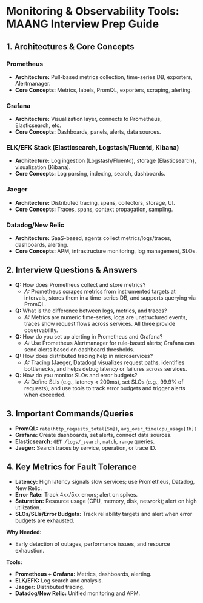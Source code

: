 # Monitoring & Observability Tools: MAANG Interview Prep Guide

## 1. Architectures & Core Concepts

### Prometheus
- **Architecture:** Pull-based metrics collection, time-series DB, exporters, Alertmanager.
- **Core Concepts:** Metrics, labels, PromQL, exporters, scraping, alerting.

### Grafana
- **Architecture:** Visualization layer, connects to Prometheus, Elasticsearch, etc.
- **Core Concepts:** Dashboards, panels, alerts, data sources.

### ELK/EFK Stack (Elasticsearch, Logstash/Fluentd, Kibana)
- **Architecture:** Log ingestion (Logstash/Fluentd), storage (Elasticsearch), visualization (Kibana).
- **Core Concepts:** Log parsing, indexing, search, dashboards.

### Jaeger
- **Architecture:** Distributed tracing, spans, collectors, storage, UI.
- **Core Concepts:** Traces, spans, context propagation, sampling.

### Datadog/New Relic
- **Architecture:** SaaS-based, agents collect metrics/logs/traces, dashboards, alerting.
- **Core Concepts:** APM, infrastructure monitoring, log management, SLOs.

## 2. Interview Questions & Answers
- **Q:** How does Prometheus collect and store metrics?
  - *A:* Prometheus scrapes metrics from instrumented targets at intervals, stores them in a time-series DB, and supports querying via PromQL.
- **Q:** What is the difference between logs, metrics, and traces?
  - *A:* Metrics are numeric time-series, logs are unstructured events, traces show request flows across services. All three provide observability.
- **Q:** How do you set up alerting in Prometheus and Grafana?
  - *A:* Use Prometheus Alertmanager for rule-based alerts; Grafana can send alerts based on dashboard thresholds.
- **Q:** How does distributed tracing help in microservices?
  - *A:* Tracing (Jaeger, Datadog) visualizes request paths, identifies bottlenecks, and helps debug latency or failures across services.
- **Q:** How do you monitor SLOs and error budgets?
  - *A:* Define SLIs (e.g., latency < 200ms), set SLOs (e.g., 99.9% of requests), and use tools to track error budgets and trigger alerts when exceeded.

## 3. Important Commands/Queries
- **PromQL:** `rate(http_requests_total[5m])`, `avg_over_time(cpu_usage[1h])`
- **Grafana:** Create dashboards, set alerts, connect data sources.
- **Elasticsearch:** `GET /logs/_search`, `match`, `range` queries.
- **Jaeger:** Search traces by service, operation, or trace ID.

## 4. Key Metrics for Fault Tolerance
- **Latency:** High latency signals slow services; use Prometheus, Datadog, New Relic.
- **Error Rate:** Track 4xx/5xx errors; alert on spikes.
- **Saturation:** Resource usage (CPU, memory, disk, network); alert on high utilization.
- **SLOs/SLIs/Error Budgets:** Track reliability targets and alert when error budgets are exhausted.

**Why Needed:**
- Early detection of outages, performance issues, and resource exhaustion.

**Tools:**
- **Prometheus + Grafana:** Metrics, dashboards, alerting.
- **ELK/EFK:** Log search and analysis.
- **Jaeger:** Distributed tracing.
- **Datadog/New Relic:** Unified monitoring and APM. 